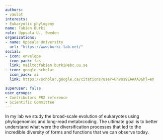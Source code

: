 ```yaml
---
authors:
- vaulot
interests:
- Eukaryotic phylogeny
name: Fabien Burki
role: Uppsala U., Sweden
organizations:
- name: Uppsala University
  url: "https://www.burki-lab.net/"
social:
- icon: envelope
  icon_pack: fas
  link: mailto:fabien.burki@ebc.uu.se
- icon: google-scholar
  icon_pack: ai
  link: https://scholar.google.ca/citations?user=Uhvos9EAAAAJ&hl=en

superuser: false
user_groups:
- Contributors PR2 reference
- Scientific Committee
---
```

In my lab we study the broad-scale evolution of eukaryotes using phylogenomics and long-read metabrcoding. The ultimate goal is to better understand what were the diversification processes that led to the incredible diversity of forms and functions that we can observe today.
